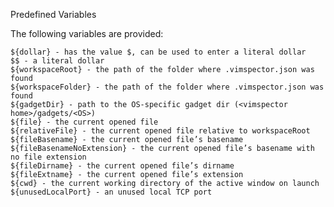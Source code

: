 Predefined Variables

The following variables are provided:

    ${dollar} - has the value $, can be used to enter a literal dollar
    $$ - a literal dollar
    ${workspaceRoot} - the path of the folder where .vimspector.json was found
    ${workspaceFolder} - the path of the folder where .vimspector.json was found
    ${gadgetDir} - path to the OS-specific gadget dir (<vimspector home>/gadgets/<OS>)
    ${file} - the current opened file
    ${relativeFile} - the current opened file relative to workspaceRoot
    ${fileBasename} - the current opened file’s basename
    ${fileBasenameNoExtension} - the current opened file’s basename with no file extension
    ${fileDirname} - the current opened file’s dirname
    ${fileExtname} - the current opened file’s extension
    ${cwd} - the current working directory of the active window on launch
    ${unusedLocalPort} - an unused local TCP port

